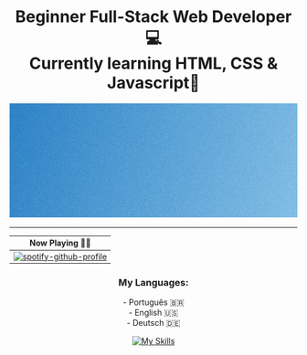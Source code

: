 <div align="center">
<h1>Beginner Full-Stack Web Developer 💻<br> Currently learning HTML, CSS & Javascript📖</h1>
  <img src="git.png" height="200px" width="800px">

-----------------------------------------------------

| Now Playing 🎵🎶  |
| ------------- |
| [![spotify-github-profile](https://spotify-github-profile.vercel.app/api/view?uid=mv0xe3hriho55hgfxegnw8uto&cover_image=true&theme=natemoo-re&show_offline=true&background_color=000000&interchange=false&bar_color=4195b9&bar_color_cover=false)](https://spotify-github-profile.vercel.app/api/view?uid=mv0xe3hriho55hgfxegnw8uto&redirect=true)  |

<h3>My Languages:</h3>
- Português 🇧🇷 <br>
- English 🇺🇸 <br>
- Deutsch 🇩🇪
</div>

<div align='center'>
  
[![My Skills](https://skillicons.dev/icons?i=js,html,css,mysql,git)](https://skillicons.dev)
</div>
